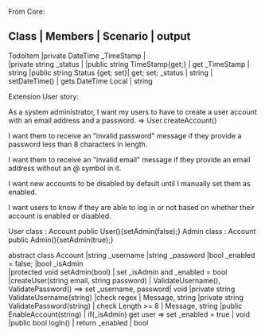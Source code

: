 From Core:

Class	 | Members                       | Scenario	     | output
--------------------------------------
TodoItem |private DateTime _TimeStamp    |                   
		 |private string _status		 |
		 |public string TimeStamp{get;}  | get _TimeStamp       | string
         |public string Status {get; set}| get; set; _status    | string
		 | setDateTime()				 | gets DateTime Local	| string

Extension
User story:

As a system administrator,
I want my users to have to create a user account with an email address and a password.
=> User.createAccount()

I want them to receive an "invalid password" message if they provide a
password less than 8 characters in length.

I want them to receive an "invalid email" message if they provide an email
address without an @ symbol in it.

I want new accounts to be disabled by default until I manually set them as enabled.

I want users to know if they are able to log in or not based on whether their
account is enabled or disabled.


User class : Account
			public User(){setAdmin(false);}
Admin class : Account
			public Admin(){setAdmin(true);}

abstract class Account
			|string _username
			|string _password
			|bool _enabled = false;
			|bool _isAdmin														
			|protected void setAdmin(bool)				| set _isAdmin and _enabled = bool
			|createUser(string email, string password)	| ValidateUsername(), ValidatePassword() ==> set _username, password| void
			|private string ValidateUsername(string)	|check regex													| Message, string
			|private string ValidatePassword(string)	| check Length >= 8												| Message, string
			|public EnableAccount(string)				| if(_isAdmin) get user => set _enabled = true					| void
			|public	bool logIn()						| return _enabled												| bool
			





